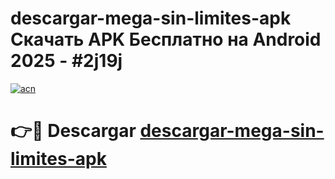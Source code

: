 # descargar-mega-sin-limites-apk Скачать APK Бесплатно на Android 2025 - #2j19j

[![acn](https://github.com/user-attachments/assets/0f9c940e-d8b0-45ae-aac7-cd30a18b3e1c)](https://apps.freeplayer.one?title=descargar-mega-sin-limites-apk&ref=9RF)

# 👉🔴 Descargar [descargar-mega-sin-limites-apk](https://apps.freeplayer.one?title=descargar-mega-sin-limites-apk&ref=9RF)
